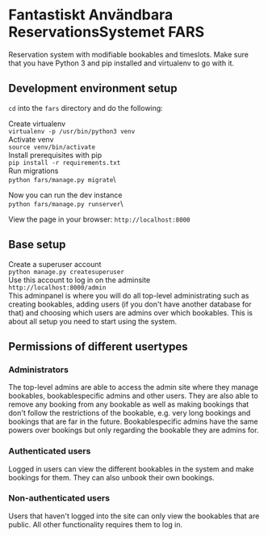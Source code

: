 # Fantastiskt Användbara ReservationsSystemet FARS
Reservation system with modifiable bookables and timeslots.
Make sure that you have Python 3 and pip installed and virtualenv to go with it.

## Development environment setup
`cd` into the `fars` directory and do the following:

Create virtualenv\
`virtualenv -p /usr/bin/python3 venv`\
Activate venv\
`source venv/bin/activate`\
Install prerequisites with pip\
`pip install -r requirements.txt`\
Run migrations\
`python fars/manage.py migrate`\

Now you can run the dev instance\
`python fars/manage.py runserver`\

View the page in your browser: `http://localhost:8000`

## Base setup
Create a superuser account\
`python manage.py createsuperuser`\
Use this account to log in on the adminsite\
`http://localhost:8000/admin`\
This adminpanel is where you will do all top-level administrating such as creating bookables, adding users (if you don't have another database for that) and choosing which users are admins over which bookables. This is about all setup you need to start using the system.

## Permissions of different usertypes
### Administrators
The top-level admins are able to access the admin site where they manage bookables, bookablespecific admins and other users. They are also able to remove any booking from any bookable as well as making bookings that don't follow the restrictions of the bookable, e.g. very long bookings and bookings that are far in the future. Bookablespecific admins have the same powers over bookings but only regarding the bookable they are admins for.

### Authenticated users
Logged in users can view the different bookables in the system and make bookings for them. They can also unbook their own bookings.

### Non-authenticated users
Users that haven't logged into the site can only view the bookables that are public. All other functionality requires them to log in.
